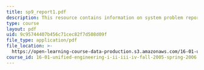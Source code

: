 ```yaml
---
title: sp9_report1.pdf
description: This resource contains information on system problem report sheet.
type: course
layout: pdf
uid: 9c95744407b456c71cec82f7d508d09f
file_type: application/pdf
file_location: >-
  https://open-learning-course-data-production.s3.amazonaws.com/16-01-unified-engineering-i-ii-iii-iv-fall-2005-spring-2006/9c95744407b456c71cec82f7d508d09f_sp9_report1.pdf
course_id: 16-01-unified-engineering-i-ii-iii-iv-fall-2005-spring-2006
---
```


